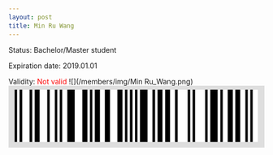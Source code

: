 ```yaml
---
layout: post
title: Min Ru Wang
---
```


Status: Bachelor/Master student

Expiration date: 2019.01.01

Validity: <font color="red"> Not valid</font> 
![](/members/img/Min Ru_Wang.png)
![](/members/img/bar.png)
